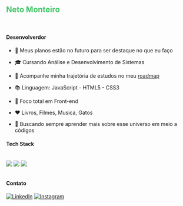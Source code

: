 
## <span style="color: #46c66b;">Neto Monteiro</span>

<br/>

#### Desenvolverdor

- 🔭 Meus planos estão no futuro para ser destaque no que eu faço

- 🎓 Cursando Análise e Desenvolvimento de Sistemas

- 🧾 Acompanhe minha trajetória de estudos no meu [roadmap](https://github.com/NetoMonteiro/Roadmap)

- 📚 Linguagem: JavaScript - HTML5 - CSS3

- 🎯 Foco total em Front-end

- ❤️ Livros, Filmes, Musica, Gatos

- 🌱 Buscando sempre aprender mais sobre esse universo em meio a códigos




#### Tech Stack
<div style = "display: inline_block"> <br/>
<img align= "center" alt"html5" src="https://img.shields.io/badge/HTML5-E34F26?style=for-the-badge&logo=html5&logoColor=white">
<img align= "center" alt"CSS3" src="https://img.shields.io/badge/CSS3-1572B6?style=for-the-badge&logo=css3&logoColor=white">
<img align= "center" alt"JavaScript" src="https://img.shields.io/badge/JavaScript-F7DF1E?style=for-the-badge&logo=javascript&logoColor=black">

<br/>
<br/>

#### Contato
[![LinkedIn](https://img.shields.io/badge/LinkedIn-0077B5?style=for-the-badge&logo=linkedin&logoColor=white)](https://www.linkedin.com/in/neto-monteiro-b588242a9/)
[![Instagram](https://img.shields.io/badge/Instagram-E4405F?style=for-the-badge&logo=instagram&logoColor=white)](https://www.instagram.com/netin.jpg?igsh=MWE3a2ZxYmc1NjNkcQ%3D%3D&utm_source=qr)



</div>


